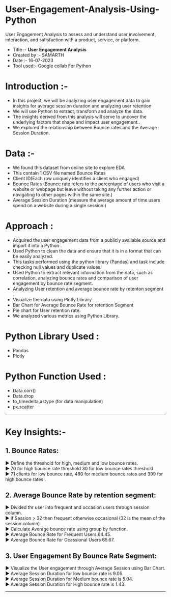 # User-Engagement-Analysis-Using-Python
User Engagement Analysis to assess and understand user involvement, interaction, and satisfaction with a product, service, or platform.
* Title :-        **User Engagement Analysis**
* Created by :-   SAMARTH
* Date :-         16-07-2023
* Tool used:-     Google collab For Python

# Introduction :- 
* In this project, we will be analyzing user engagement data to gain insights for average session duration and analyzing user retention
* We will use Python to extract, transform and analyze the data.
* The insights derived from this analysis will serve to uncover the underlying factors that shape and impact user engagement..
* We explored the relationship between Bounce rates and the Average Session Duration.

# Data :- 
* We found this dataset from online site to explore EDA
* This contain 1 CSV file named Bounce Rates
* Client ID(Each row uniquely identifies a client who engaged)
* Bounce Rates (Bounce rate refers to the percentage of users who visit a website or webpage but leave without taking any further action or navigating to other pages within the same site.)
* Average Session Duration (measure the average amount of time users spend on a website during a single session.) 


# Approach :
* Acquired the user engagement data from a publicly available source and import it into a Python .
* Used Python to clean the data and ensure that it is in a format that can be easily analyzed.
* This tasks performed using the python library (Pandas) and task include checking null values and duplicate values.
* Used Python to extract relevant information from the data, such as correlation, analyzing bounce rates and comparison of user engagement by bounce rate segment.
* Analyzing User retention and average bounce rate by retenton segment .
* Visualize the data using Plotly Library
* Bar Chart for Average Bounce Rate for retention Segment
* Pie chart for User retention rate.
* We analyzed various metrics using Python Library.

# Python Library Used :
* Pandas
* Plotly
# Python Function Used :
* Data.corr()
* Data.drop
* to_timedelta,astype (for data manipulation)
* px.scatter
-------
# Key Insights:-
## 1. Bounce Rates: 
► Define the threshold for high, medium and low bounce rates.<br>
► 70 for high bounce rate threshold 30 for low bounce rates threshold.<br>
► 71 clients for low bounce rate, 480 for medium bounce  rates and 399 for high bounce rates .<br>


## 2. Average Bounce Rate by retention segment: 
► Divided thr user into frequent and occasion users through session column.<br>
► if Session > 32 then frequent otherwise occasional (32 is the mean of the session column).<br>
► Calculate Average bounce rate using group by function.<br>
► Average Bounce Rate for Frequent Users 64.45.<br>
► Average Bounce Rate for Ocassional Users 65.67.<br>

## 3. User Engagement By Bounce Rate Segment: 
► Visualize the User engagement through Average Session using Bar Chart.<br>
► Average Session Duration for low bounce rate is 9.05.<br>
► Average Session Duration for Medium bounce rate is 5.04.<br>
► Average Session Duration for High bounce rate is 1.43.<br>


------
